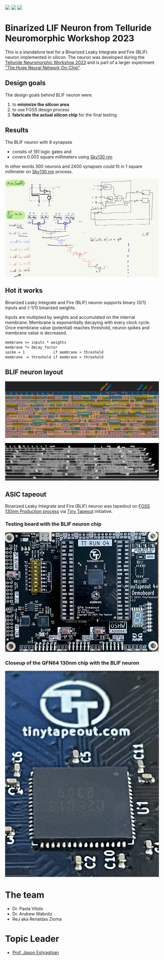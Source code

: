 ![](../../workflows/gds/badge.svg) ![](../../workflows/docs/badge.svg) ![](../../workflows/test/badge.svg)

# Binarized LIF Neuron from Telluride Neuromorphic Workshop 2023

This is a standalone test for a Binarized Leaky Integrate and Fire (BLIF) neuron implemented in silicon. The neuron was developed during the [Telluride Neuromorphic Workshop 2023](https://sites.google.com/view/telluride-2023/home) and is part of a larger experiment ["The Huge Neural Network On-Chip"](https://github.com/rejunity/tt05-snn).

## Design goals
The design goals behind BLIF neuron were:
1) to **minimize the silicon area**
2) to use FOSS design process
3) **fabricate the actual silicon chip** for the final testing

## Results
The BLIF neuron with 8 synapses
* consits of 191 logic gates and
* covers 0.003 square millimeters using [Sky130 nm](https://skywater-pdk.readthedocs.io/en/main/)

In other words 300 neurons and 2400 synapses could fit in 1 square millimeter on [Sky130 nm](https://skywater-pdk.readthedocs.io/en/main/) process.

![](docs/paolas_design_notes_summary.png)

## Hot it works

Binarized Leaky Integrate and Fire (BLIF) neuron supports binary {0/1} inputs and {-1/1} binarized weights.

Inputs are multiplied by weights and accumulated on the internal membrane. Membrane is exponentially decaying with every clock cycle.
Once membrane value (potential) reaches threshold, neuron spikes and membrane value is decreased.

```
membrane += inputs * weights
membrane *= decay_factor
spike = 1             if membrane > threshold
membrane -= threshold if membrane > threshold

```

## BLIF neuron layout


![](docs/Telluride_LIF_neuron_GDS_annotated.png)

![](docs/Telluride_LIF_neuron_silicon_3D.png)


## ASIC tapeout

Binarized Leaky Integrate and Fire (BLIF) neuron was tapedout on [FOSS 130nm Production process](https://skywater-pdk.readthedocs.io/en/main/) via [Tiny Tapeout](https://tinytapeout.com/runs/tt04/) initiative.

### Testing board with the BLIF neuron chip
![](docs/TinyTapeou04_board.jpg)

### Closeup of the QFN64 130nm chip with the BLIF neuron
![](docs/TinyTapeou04_chip.jpg)

# The team
  - Dr. Paola Vitolo
  - Dr. Andrew Wabnitz
  - ReJ aka Renaldas Zioma

# Topic Leader
  - [Prof. Jason Eshraghian](https://ncg.ucsc.edu/jason-eshraghian-bio/)
